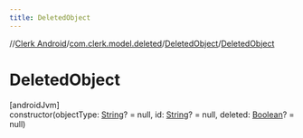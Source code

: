 ```yaml
---
title: DeletedObject
---
```

//[Clerk Android](../../../index.html)/[com.clerk.model.deleted](../index.html)/[DeletedObject](index.html)/[DeletedObject](-deleted-object.html)



# DeletedObject



[androidJvm]\
constructor(objectType: [String](https://kotlinlang.org/api/latest/jvm/stdlib/kotlin-stdlib/kotlin/-string/index.html)? = null, id: [String](https://kotlinlang.org/api/latest/jvm/stdlib/kotlin-stdlib/kotlin/-string/index.html)? = null, deleted: [Boolean](https://kotlinlang.org/api/latest/jvm/stdlib/kotlin-stdlib/kotlin/-boolean/index.html)? = null)




